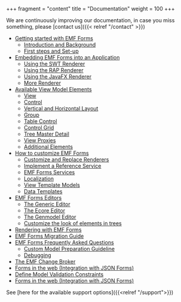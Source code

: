 +++
fragment = "content"
title = "Documentation"
weight = 100
+++


We are continuously improving our documentation, in case you miss something, please [contact us]({{< relref  "/contact" >}})


<ul class="no-bullets">
					<li><a
							href="https://eclipsesource.com/blogs/tutorials/getting-started-with-EMF-Forms/"
							target="_blank">Getting started with EMF Forms</a>
						<ul class="no-bullets">
							<li><a
									href="https://eclipsesource.com/blogs/tutorials/getting-started-with-EMF-Forms/"
									target="_blank">Introduction and Background</a></li>
							<li><a
									href="https://eclipsesource.com/blogs/tutorials/getting-started-with-EMF-Forms/#tutorial"
									target="_blank">First steps and Set-up</a></li>
						</ul>
					<li><a
							href="https://eclipsesource.com/blogs/tutorials/getting-started-with-EMF-Forms/#embbededitor"
							target="_blank">Embedding EMF Forms into an Application</a>
						<ul class="no-bullets">
							<li><a
									href="https://eclipsesource.com/blogs/tutorials/getting-started-with-EMF-Forms/#swt"
									target="_blank">Using the SWT Renderer</a></li>
							<li><a
									href="https://eclipsesource.com/blogs/tutorials/emf-forms-renderer/#rap"
									target="_blank">Using the RAP Renderer</a></li>
							<li><a
									href="https://eclipsesource.com/blogs/tutorials/emf-forms-renderer/#javafx"
									target="_blank">Using the JavaFX Renderer</a></li>
							<li><a
									href="https://eclipsesource.com/blogs/tutorials/emf-forms-renderer/#morerenderer"
									target="_blank">More Renderer</a></li>
						</ul>
					<li><a
							href="https://eclipsesource.com/blogs/tutorials/emf-forms-view-model-elements/"
							target="_blank">Available View Model Elements</a>
						<ul class="no-bullets">
							<li><a
									href="https://eclipsesource.com/blogs/tutorials/emf-forms-view-model-elements/#view"
									target="_blank">View</a></li>
							<li><a
									href="https://eclipsesource.com/blogs/tutorials/emf-forms-view-model-elements/#control"
									target="_blank">Control</a></li>
							<li><a
									href="https://eclipsesource.com/blogs/tutorials/emf-forms-view-model-elements/#verticalhorizontal"
									target="_blank">Vertical and Horizontal Layout</a></li>
							<li><a
									href="https://eclipsesource.com/blogs/tutorials/emf-forms-view-model-elements/#group"
									target="_blank">Group</a></li>
							<li><a
									href="https://eclipsesource.com/blogs/tutorials/emf-forms-view-model-elements/#tablecontrol"
									target="_blank">Table Control</a></li>
							<li><a
									href="https://eclipsesource.com/blogs/tutorials/emf-forms-view-model-elements/#controlgrid"
									target="_blank">Control Grid</a></li>
							<li><a
									href="https://eclipsesource.com/blogs/tutorials/emf-forms-view-model-elements/#treemasterdetail"
									target="_blank">Tree Master Detail</a></li>
							<li><a
									href="https://eclipsesource.com/blogs/tutorials/emf-forms-view-model-elements/#viewproxies"
									target="_blank">View Proxies</a></li>
							<li><a
									href="https://eclipsesource.com/blogs/tutorials/emf-forms-view-model-elements/#moreelements"
									target="_blank">Additional Elements</a></li>
						</ul></li>
					<li><a
							href="https://eclipsesource.com/blogs/tutorials/how-to-customize-emf-forms/"
							target="_blank">How to customize EMF Forms</a>
						<ul class="no-bullets">
							<li>
								<a
										href="https://eclipsesource.com/blogs/tutorials/how-to-customize-emf-forms/#customizecontrols"
										target="_blank">Customize and Replace Renderers
								</a>
							</li>
							<li>
								<a
										href="https://eclipsesource.com/blogs/tutorials/how-to-customize-emf-forms/#reference-service"
										target="_blank">Implement a Reference Service
								</a>
							</li>
							<li>
								<a
										href="https://eclipsesource.com/blogs/tutorials/how-to-customize-emf-forms/#services"
										target="_blank">EMF Forms Services
								</a>
							</li>
							<li>
								<a
										href="https://eclipsesource.com/blogs/tutorials/how-to-customize-emf-forms/#localization"
										target="_blank">Localization
								</a>
							</li>
							<li>
								<a
										href="https://eclipsesource.com/blogs/tutorials/how-to-customize-emf-forms/#templatemodel"
										target="_blank">View Template Models
								</a>
							</li>
							<li>
								<a
										href="https://eclipsesource.com/blogs/tutorials/emf-forms-data-templates/"
										target="_blank">Data Templates
								</a>
							</li>
						</ul>
					</li>
					<li><a
							href="https://eclipsesource.com/blogs/tutorials/emf-forms-editors/"
							target="_blank">EMF Forms Editors</a>
						<ul class="no-bullets">
							<li>
								<a
										href="https://eclipsesource.com/blogs/tutorials/emf-forms-editors/#genericeditor"
										target="_blank">The Generic Editor
								</a>
							</li>
							<li>
								<a
										href="https://eclipsesource.com/blogs/tutorials/emf-forms-editors/#ecoreeditor"
										target="_blank">The Ecore Editor
								</a>
							</li>
							<li>
								<a
										href="https://eclipsesource.com/blogs/tutorials/emf-forms-editors/#ecoreeditor"
										target="_blank">The Genmodel Editor
								</a>
							</li>
                            <li>
								<a
										href="https://eclipsesource.com/blogs/tutorials/tutorialshow-to-customize-the-emf-client-platform/"
										target="_blank">Customize the look of elements in trees
								</a>
							</li>
						</ul>
					</li>
					<li><a
							href="https://eclipsesource.com/blogs/tutorials/emf-forms-rendering/"
							target="_blank">Rendering with EMF Forms</a>
					</li>
					<li><a
							href="https://eclipsesource.com/blogs/tutorials/emf-forms-migration-guide/"
							target="_blank">EMF Forms Migration Guide</a>
					</li>
					<li><a
							href="https://eclipsesource.com/blogs/tutorials/emf-forms-frequently-asked-questions/"
							target="_blank">EMF Forms Frequently Asked Questions</a>
						<ul class="no-bullets">
							<li>
								<a
										href="https://eclipsesource.com/blogs/tutorials/emf-forms-frequently-asked-questions/#custommodelpreparationguideline"
										target="_blank">Custom Model Preparation Guideline
								</a>
							</li>
							<li>
								<a
										href="https://eclipsesource.com/blogs/tutorials/emf-forms-frequently-asked-questions/#debugging"
										target="_blank">Debugging
								</a>
							</li>
						</ul>
					</li>
                    <li>
						<a href="https://eclipsesource.com/blogs/tutorials/emf-change-broker/ ">
							The EMF Change Broker
						</a>
					</li>
					<li>
						<a href="https://eclipsesource.com/blogs/tutorials/emf-forms-and-json-forms-integration-guide/">
							Forms in the web (Integration with JSON Forms)
						</a>
					</li>
                    <li>
						<a href="https://eclipsesource.com/blogs/tutorials/tutorialshow-to-customize-the-emf-client-platform/#validation">
							Define Model Validation Constraints
						</a>
					</li>
                    <li>
						<a href="https://eclipsesource.com/blogs/tutorials/emf-forms-and-json-forms-integration-guide/">
							Forms in the web (Integration with JSON Forms)
						</a>
					</li>
				</ul>
</ul>

See [here for the available support options]({{<relref "/support">}})
